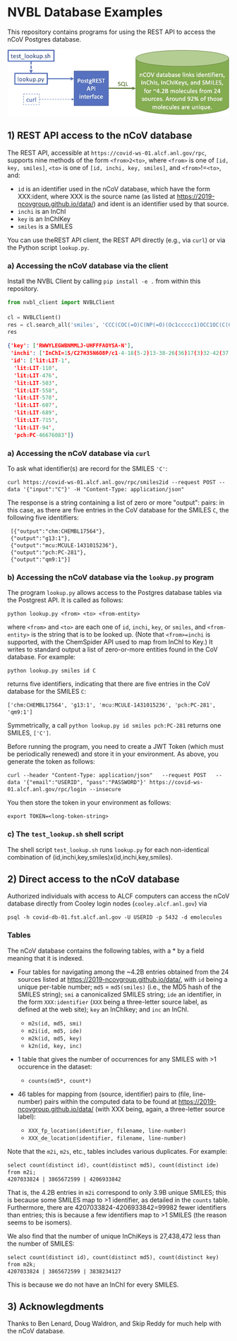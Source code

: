 # NVBL Database Examples

This repository contains programs for using the REST API to access the nCoV Postgres database. 

![](https://github.com/globus-labs/nvbl-database-examples/blob/master/nCoV.jpg)

## 1) REST API access to the nCoV database

The REST API, accessible at `https://covid-ws-01.alcf.anl.gov/rpc`, supports nine methods of the form `<from>2<to>`, where `<from>` is one of `[id, key, smiles]`, `<to>` is one of `[id, inchi, key, smiles]`, and `<from>`!=`<to>`, and:
* `id` is an identifier used in the nCoV database, which have the form XXX:ident, where XXX is the source name (as listed at https://2019-ncovgroup.github.io/data/) and ident is an identifier used by that source.
* `inchi` is an InChI
* `key` is an InChIKey
* `smiles` is a SMILES

You can use theREST API client, the REST API directly (e.g., via `curl`) or via the Python script `lookup.py`. 
### a) Accessing the nCoV database via the client
Install the NVBL Client by calling `pip install -e .` from within this repository.

```python
from nvbl_client import NVBLClient

cl = NVBLClient()
res = cl.search_all('smiles', 'CCC(COC(=O)C(NP(=O)(Oc1ccccc1)OCC1OC(C(C1O)O)(C#N)c1ccc2n1ncnc2N)C)CC')
res
```

```json
{'key': ['RWWYLEGWBNMMLJ-UHFFFAOYSA-N'],
 'inchi': ['InChI=1S/C27H35N6O8P/c1-4-18(5-2)13-38-26(36)17(3)32-42(37,41-19-9-7-6-8-10-19)39-14-21-23(34)24(35)27(15-28,40-21)22-12-11-20-25(29)30-16-31-33(20)22/h6-12,16-18,21,23-24,34-35H,4-5,13-14H2,1-3H3,(H,32,37)(H2,29,30,31)'],
 'id': ['lit:LIT-1',
  'lit:LIT-110',
  'lit:LIT-476',
  'lit:LIT-503',
  'lit:LIT-558',
  'lit:LIT-578',
  'lit:LIT-607',
  'lit:LIT-689',
  'lit:LIT-715',
  'lit:LIT-94',
  'pch:PC-46676083']}
  ```

### a) Accessing the nCoV database via `curl`

To ask what identifier(s) are record for the SMILES `'C'`:
```
curl https://covid-ws-01.alcf.anl.gov/rpc/smiles2id --request POST --data '{"input":"C"}' -H "Content-Type: application/json"
```
The response is a string containing a list of zero or more "output":<value> pairs: in this case, as there are five entries in the CoV database for the SMILES `C`, the following five identifiers:
```
 [{"output":"chm:CHEMBL17564"}, 
 {"output":"g13:1"}, 
 {"output":"mcu:MCULE-1431015236"}, 
 {"output":"pch:PC-281"}, 
 {"output":"qm9:1"}]
```


### b) Accessing the nCoV database via the `lookup.py` program

The program `lookup.py` allows access to the Postgres database tables via the Postgrest API. It is called as follows:
```
python lookup.py <from> <to> <from-entity>
```
where `<from>` and `<to>` are each one of `id`, `inchi`, `key`, or `smiles`, and `<from-entity>` is the string that is to be looked up. (Note that `<from>=inchi` is supported, with the ChemSpider API used to map from InChI to Key.) 
It writes to standard output a list of zero-or-more entities found in the CoV database. For example:
```
python lookup.py smiles id C
```
returns five identifiers, indicating that there are five entries in the CoV database for the SMILES `C`:
```
['chm:CHEMBL17564', 'g13:1', 'mcu:MCULE-1431015236', 'pch:PC-281', 'qm9:1']
```
Symmetrically, a call `python lookup.py id smiles pch:PC-281` returns one SMILES, `['C']`.

Before running the program, you need to create a JWT Token (which must be periodically renewed) and store it in your environment. As above, you generate the token as follows:

```
curl --header "Content-Type: application/json"   --request POST   --data '{"email":"USERID", "pass":"PASSWORD"}' https://covid-ws-01.alcf.anl.gov/rpc/login --insecure
```
You then store the token in your environment as follows:
```
export TOKEN=<long-token-string>
```

### c) The `test_lookup.sh` shell script

The shell script `test_lookup.sh` runs `lookup.py` for each non-identical combination of (id,inchi,key,smiles)x(id,inchi,key,smiles).

## 2) Direct access to the nCoV database

Authorized individuals with access to ALCF computers can access the nCoV database directly from Cooley login nodes (`cooley.alcf.anl.gov`) via 
```
psql -h covid-db-01.fst.alcf.anl.gov -U USERID -p 5432 -d emolecules
```

### Tables

The nCoV database contains the following tables, with a * by a field meaning that it is indexed.

* Four tables for navigating among the ~4.2B entries obtained from the 24 sources listed at https://2019-ncovgroup.github.io/data/, with `id` being a unique per-table number; `md5` = `md5(smiles)` (i.e., the MD5 hash of the SMILES string); `smi` a canonicalized SMILES string; `ide` an identifier, in the form `XXX:identifier` (`XXX` being a three-letter source label, as defined at the web site); `key` an InChIkey; and `inc` an InChI.
  * `m2s(id, md5, smi)`
  * `m2i(id, md5, ide)`
  * `m2k(id, md5, key)`
  * `k2n(id, key, inc)`

* 1 table that gives the number of occurrences for any SMILES with >1 occurence in the dataset:
  * `counts(md5*, count*)`
 
* 46 tables for mapping from (source, identifier) pairs to (file, line-number) pairs within the computed data to be found at https://2019-ncovgroup.github.io/data/ (with XXX being, again, a three-letter source label):
  * `XXX_fp_location(identifier, filename, line-number)`
  * `XXX_de_location(identifier, filename, line-number)`
  
Note that the `m2i`, `m2s`, etc., tables includes various duplicates. For example:
 
```
select count(distinct id), count(distinct md5), count(distinct ide) from m2i;
4207033824 | 3865672599 | 4206933842
```
That is, the 4.2B entries in `m2i` correspond to only 3.9B unique SMILES; this is because some SMILES map to >1 identifier, as detailed in the `counts` table. Furthermore, there are 4207033824-4206933842=99982 fewer identifiers than entries; this is because a few identifiers map to >1 SMILES (the reason seems to be isomers). 

We also find that the number of unique InChiKeys is 27,438,472 less than the number of SMILES:
```
select count(distinct id), count(distinct md5), count(distinct key) from m2k;
4207033824 | 3865672599 | 3838234127
```
This is because we do not have an InChI for every SMILES.
  
  
## 3) Acknowlegdments

Thanks to Ben Lenard, Doug Waldron, and Skip Reddy for much help with the nCoV database.
